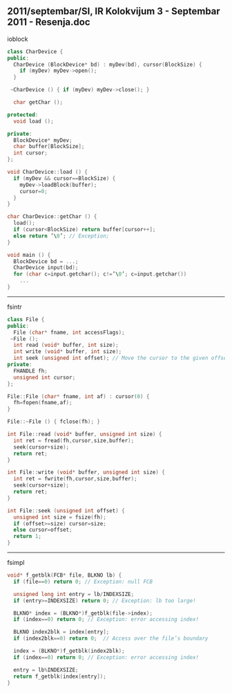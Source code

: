 2011/septembar/SI, IR Kolokvijum 3 - Septembar 2011 - Resenja.doc
--------------------------------------------------------------------------------
ioblock
```cpp
class CharDevice {
public:
  CharDevice (BlockDevice* bd) : myDev(bd), cursor(BlockSize) {
    if (myDev) myDev->open();
  }

 ~CharDevice () { if (myDev) myDev->close(); }

  char getChar ();

protected:
  void load ();

private:
  BlockDevice* myDev;
  char buffer[BlockSize];
  int cursor;
};

void CharDevice::load () {
  if (myDev && cursor==BlockSize) {
    myDev->loadBlock(buffer);
    cursor=0;
  }
}

char CharDevice::getChar () {
  load();
  if (cursor<BlockSize) return buffer[cursor++];
  else return ’\0’; // Exception;
}

void main () {
  BlockDevice bd = ...;
  CharDevice input(bd);
  for (char c=input.getchar(); c!=’\0’; c=input.getchar())
    ...
}
```
--------------------------------------------------------------------------------
fsintr
```cpp
class File {
public:
  File (char* fname, int accessFlags);
 ~File ();
  int read (void* buffer, int size);
  int write (void* buffer, int size);
  int seek (unsigned int offset); // Move the cursor to the given offset
private:
  FHANDLE fh;
  unsigned int cursor;
};

File::File (char* fname, int af) : cursor(0) {
  fh=fopen(fname,af);
}

File::~File () { fclose(fh); }

int File::read (void* buffer, unsigned int size) {
  int ret = fread(fh,cursor,size,buffer);
  seek(cursor+size);
  return ret;
}

int File::write (void* buffer, unsigned int size) {
  int ret = fwrite(fh,cursor,size,buffer);
  seek(cursor+size);
  return ret;
}

int File::seek (unsigned int offset) {
  unsigned int size = fsize(fh);
  if (offset>=size) cursor=size;
  else cursor=offset;
  return 1;
}
```

--------------------------------------------------------------------------------
fsimpl
```cpp
void* f_getblk(FCB* file, BLKNO lb) {
  if (file==0) return 0; // Exception: null FCB

  unsigned long int entry = lb/INDEXSIZE;
  if (entry>=INDEXSIZE) return 0; // Exception: lb too large!

  BLKNO* index = (BLKNO*)f_getblk(file->index);
  if (index==0) return 0; // Exception: error accessing index!

  BLKNO index2blk = index[entry];
  if (index2blk==0) return 0;  // Access over the file’s boundary

  index = (BLKNO*)f_getblk(index2blk);
  if (index==0) return 0; // Exception: error accessing index!

  entry = lb%INDEXSIZE;
  return f_getblk(index[entry]);
}
```
